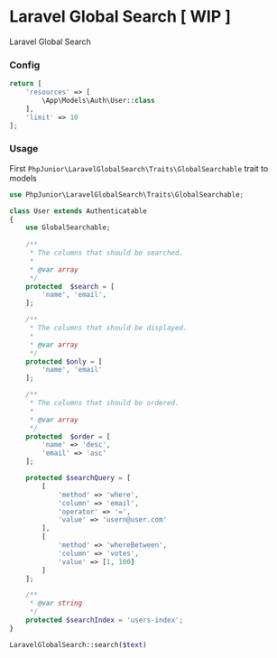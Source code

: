 # Laravel Global Search [ WIP ]
Laravel Global Search 

### Config

```php
return [
    'resources' => [
        \App\Models\Auth\User::class
    ],
    'limit' => 10
];
```

### Usage

First <code>PhpJunior\LaravelGlobalSearch\Traits\GlobalSearchable</code> trait to models

```php
use PhpJunior\LaravelGlobalSearch\Traits\GlobalSearchable;

class User extends Authenticatable
{
    use GlobalSearchable;
    
    /**
     * The columns that should be searched.
     *
     * @var array
     */
    protected  $search = [
        'name', 'email',
    ];

    /**
     * The columns that should be displayed.
     *
     * @var array
     */
    protected $only = [
        'name', 'email'
    ];

    /**
     * The columns that should be ordered.
     *
     * @var array
     */
    protected  $order = [
        'name' => 'desc',
        'email' => 'asc'
    ];

    protected $searchQuery = [
        [
            'method' => 'where',
            'column' => 'email',
            'operator' => '=',
            'value' => 'usern@user.com'
        ],
        [
            'method' => 'whereBetween',
            'column' => 'votes',
            'value' => [1, 100]
        ]
    ];

    /**
     * @var string
     */
    protected $searchIndex = 'users-index';
}
```

```php
LaravelGlobalSearch::search($text)
```
